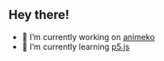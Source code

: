 ## Hey there!

- 🔭 I’m currently working on [animeko](https://github.com/KinkyKabuto/animeko)
- 🌱 I’m currently learning [p5.js](https://p5js.org/)
